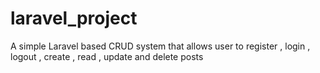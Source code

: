 # laravel_project
A simple Laravel based CRUD system that allows user to register , login , logout , create , read , update and delete posts
